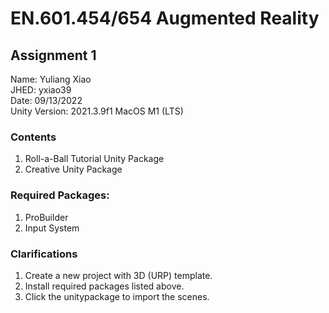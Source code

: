 # EN.601.454/654 Augmented Reality
## Assignment 1
Name: Yuliang Xiao\
JHED: yxiao39\
Date: 09/13/2022\
Unity Version: 2021.3.9f1 MacOS M1 (LTS)

### Contents
1. Roll-a-Ball Tutorial Unity Package
2. Creative Unity Package

### Required Packages:
1. ProBuilder
2. Input System

### Clarifications
1. Create a new project with 3D (URP) template.
2. Install required packages listed above.
3. Click the unitypackage to import the scenes.
